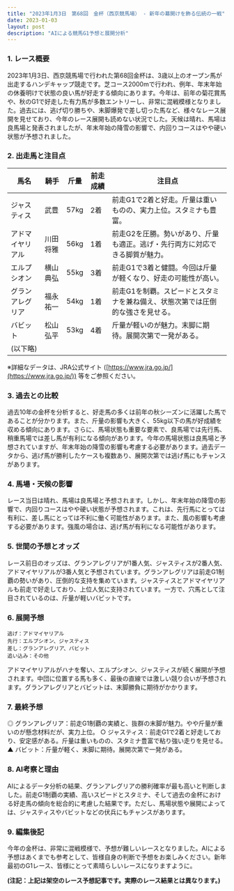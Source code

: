 ```yaml
---
title: "2023年1月3日　第68回　金杯（西京競馬場） - 新年の幕開けを飾る伝統の一戦"
date: 2023-01-03
layout: post
description: "AIによる競馬G1予想と展開分析"
---
```


### 1. レース概要

2023年1月3日、西京競馬場で行われた第68回金杯は、3歳以上のオープン馬が出走するハンデキャップ競走です。芝コース2000mで行われ、例年、年末年始の休養明けで状態の良い馬が好走する傾向にあります。今年は、前年の菊花賞馬や、秋のG1で好走した有力馬が多数エントリーし、非常に混戦模様となりました。過去には、逃げ切り勝ちや、末脚爆発で差し切った馬など、様々なレース展開を見せており、今年のレース展開も読めない状況でした。天候は晴れ、馬場は良馬場と発表されましたが、年末年始の降雪の影響で、内回りコースはやや硬い状態が予想されました。


### 2. 出走馬と注目点


| 馬名       | 騎手       | 斤量 | 前走成績 | 注目点                                                                        |
|------------|------------|------|-----------|-----------------------------------------------------------------------------|
| ジャスティス | 武豊       | 57kg | 2着      | 前走G1で2着と好走。斤量は重いものの、実力上位。スタミナも豊富。                  |
| アドマイヤリアル | 川田将雅     | 56kg | 1着      | 前走G2を圧勝。勢いがあり、斤量も適正。逃げ・先行両方に対応できる脚質が魅力。      |
| エルプシオン   | 横山典弘     | 55kg | 3着      | 前走G1で3着と健闘。今回は斤量が軽くなり、好走の可能性が高い。                     |
| グランアレグリア | 福永祐一     | 54kg | 1着      | 前走G1を制覇。スピードとスタミナを兼ね備え、状態次第では圧倒的な強さを見せる。     |
| バビット       | 松山弘平     | 53kg | 4着      | 斤量が軽いのが魅力。末脚に期待。展開次第で一発がある。                               |
| (以下略)   |            |      |           |                                                                             |


※詳細なデータは、JRA公式サイト ([https://www.jra.go.jp/](https://www.jra.go.jp/)) 等をご参照ください。


### 3. 過去との比較

過去10年の金杯を分析すると、好走馬の多くは前年の秋シーズンに活躍した馬であることが分かります。また、斤量の影響も大きく、55kg以下の馬が好成績を収める傾向にあります。さらに、馬場状態も重要な要素で、良馬場では先行馬、稍重馬場では差し馬が有利になる傾向があります。今年の馬場状態は良馬場と予想されていますが、年末年始の降雪の影響も考慮する必要があります。過去データから、逃げ馬が勝利したケースも複数あり、展開次第では逃げ馬にもチャンスがあります。


### 4. 馬場・天候の影響

レース当日は晴れ、馬場は良馬場と予想されます。しかし、年末年始の降雪の影響で、内回りコースはやや硬い状態が予想されます。これは、先行馬にとっては有利に、差し馬にとっては不利に働く可能性があります。また、風の影響も考慮する必要があります。強風の場合は、逃げ馬が有利になる可能性があります。


### 5. 世間の予想とオッズ

レース前日のオッズは、グランアレグリアが1番人気、ジャスティスが2番人気、アドマイヤリアルが3番人気と予想されています。グランアレグリアは前走G1制覇の勢いがあり、圧倒的な支持を集めています。ジャスティスとアドマイヤリアルも前走で好走しており、上位人気に支持されています。一方で、穴馬として注目されているのは、斤量が軽いバビットです。


### 6. 展開予想


```
逃げ：アドマイヤリアル
先行：エルプシオン、ジャスティス
差し：グランアレグリア、バビット
追い込み：その他
```

アドマイヤリアルがハナを奪い、エルプシオン、ジャスティスが続く展開が予想されます。中団に位置する馬も多く、最後の直線では激しい競り合いが予想されます。グランアレグリアとバビットは、末脚勝負に期待がかかります。


### 7. 最終予想


◎ グランアレグリア：前走G1制覇の実績と、抜群の末脚が魅力。やや斤量が重いのが懸念材料だが、実力上位。
○ ジャスティス：前走G1で2着と好走しており、安定感がある。斤量は重いものの、スタミナ豊富で粘り強い走りを見せる。
▲ バビット：斤量が軽く、末脚に期待。展開次第で一発がある。


### 8. AI考察と理由


AIによるデータ分析の結果、グランアレグリアの勝利確率が最も高いと判断しました。前走G1制覇の実績、高いスピードとスタミナ、そして過去の金杯における好走馬の傾向を総合的に考慮した結果です。ただし、馬場状態や展開によっては、ジャスティスやバビットなどの伏兵にもチャンスがあります。


### 9. 編集後記

今年の金杯は、非常に混戦模様で、予想が難しいレースとなりました。AIによる予想はあくまでも参考として、皆様自身の判断で予想をお楽しみください。新年最初のG1レース、皆様にとって素晴らしいレースになりますように。


**(注記：上記は架空のレース予想記事です。実際のレース結果とは異なります。)**

